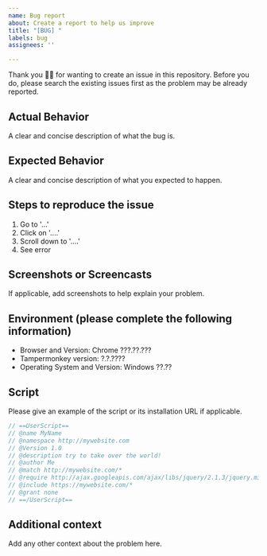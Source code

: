 ```yaml
---
name: Bug report
about: Create a report to help us improve
title: "[BUG] "
labels: bug
assignees: ''

---
```


Thank you 🙇‍♀ for wanting to create an issue in this repository.
Before you do, please search the existing issues first as the problem may be already reported.

## Actual Behavior
A clear and concise description of what the bug is.

## Expected Behavior
A clear and concise description of what you expected to happen.

## Steps to reproduce the issue

1. Go to '...'
2. Click on '....'
3. Scroll down to '....'
4. See error

## Screenshots or Screencasts
If applicable, add screenshots to help explain your problem.

## Environment (please complete the following information)

- Browser and Version: Chrome ???.??.???
- Tampermonkey version: ?.?.????
- Operating System and Version: Windows ??.??

## Script

Please give an example of the script or its installation URL if applicable.

```js
// ==UserScript==
// @name MyName
// @namespace http://mywebsite.com
// @Version 1.0
// @description try to take over the world!
// @author Me
// @match http://mywebsite.com/*
// @require http://ajax.googleapis.com/ajax/libs/jquery/2.1.3/jquery.min.js
// @include https://mywebsite.com/*
// @grant none
// ==/UserScript==
```

## Additional context
Add any other context about the problem here.
